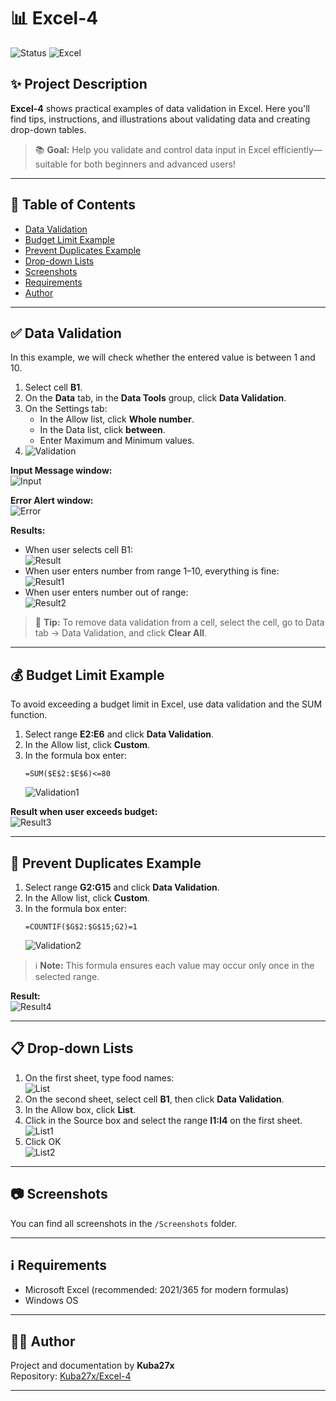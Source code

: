 # 📊 Excel-4

![Status](https://img.shields.io/badge/status-active-brightgreen.svg)
![Excel](https://img.shields.io/badge/Microsoft-Excel-blue.svg)

## ✨ Project Description

**Excel-4** shows practical examples of data validation in Excel. Here you'll find tips, instructions, and illustrations about validating data and creating drop-down tables.

> 📚 **Goal:** Help you validate and control data input in Excel efficiently—suitable for both beginners and advanced users!

---

## 📒 Table of Contents

- [Data Validation](#-data-validation)
- [Budget Limit Example](#-budget-limit-example)
- [Prevent Duplicates Example](#-prevent-duplicates-example)
- [Drop-down Lists](#-drop-down-lists)
- [Screenshots](#-screenshots)
- [Requirements](#-requirements)
- [Author](#-author)

---

## ✅ Data Validation

In this example, we will check whether the entered value is between 1 and 10.

1. Select cell **B1**.
2. On the **Data** tab, in the **Data Tools** group, click **Data Validation**.
3. On the Settings tab:
   - In the Allow list, click **Whole number**.
   - In the Data list, click **between**.
   - Enter Maximum and Minimum values.
4. ![Validation](Screenshots/Validation.png)

**Input Message window:**  
![Input](Screenshots/Input.png)

**Error Alert window:**  
![Error](Screenshots/Error.png)

**Results:**

- When user selects cell B1:  
  ![Result](Screenshots/Result.png)
- When user enters number from range 1–10, everything is fine:  
  ![Result1](Screenshots/Result1.png)
- When user enters number out of range:  
  ![Result2](Screenshots/Result2.png)

> 📝 **Tip:** To remove data validation from a cell, select the cell, go to Data tab → Data Validation, and click **Clear All**.

---

## 💰 Budget Limit Example

To avoid exceeding a budget limit in Excel, use data validation and the SUM function.

1. Select range **E2:E6** and click **Data Validation**.
2. In the Allow list, click **Custom**.
3. In the formula box enter:  
   ```excel
   =SUM($E$2:$E$6)<=80
   ```
   ![Validation1](Screenshots/Validation1.png)

**Result when user exceeds budget:**  
![Result3](Screenshots/Result3.png)

---

## 🚫 Prevent Duplicates Example

1. Select range **G2:G15** and click **Data Validation**.
2. In the Allow list, click **Custom**.
3. In the formula box enter:  
   ```excel
   =COUNTIF($G$2:$G$15;G2)=1
   ```
   ![Validation2](Screenshots/Validation2.png)

> ℹ️ **Note:** This formula ensures each value may occur only once in the selected range.

**Result:**  
![Result4](Screenshots/Result4.png)

---

## 📋 Drop-down Lists

1. On the first sheet, type food names:  
   ![List](Screenshots/List.png)
2. On the second sheet, select cell **B1**, then click **Data Validation**.
3. In the Allow box, click **List**.
4. Click in the Source box and select the range **I1:I4** on the first sheet.  
   ![List1](Screenshots/List1.png)
5. Click OK  
   ![List2](Screenshots/List2.png)

---

## 📷 Screenshots

You can find all screenshots in the `/Screenshots` folder.

---

## ℹ️ Requirements

- Microsoft Excel (recommended: 2021/365 for modern formulas)
- Windows OS

---

## 👨‍💻 Author

Project and documentation by **Kuba27x**  
Repository: [Kuba27x/Excel-4](https://github.com/Kuba27x/Excel-4)

---
